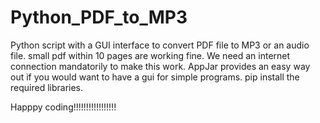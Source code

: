 # Python_PDF_to_MP3
Python script with a GUI interface  to convert PDF file to MP3 or an audio file. 
small pdf within 10 pages are working fine.
We need an internet connection mandatorily to make this work.
AppJar provides an easy way out if you would want to have a gui for simple programs.
pip install the required libraries.






Happpy coding!!!!!!!!!!!!!!!!!
